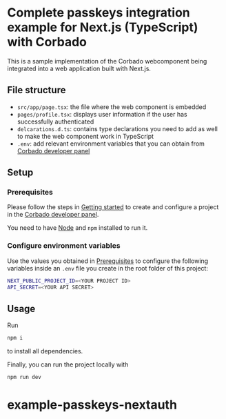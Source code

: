 # Complete passkeys integration example for Next.js (TypeScript) with Corbado

This is a sample implementation of the Corbado webcomponent being integrated into a web application built with Next.js.

## File structure

- `src/app/page.tsx`: the file where the web component is embedded
- `pages/profile.tsx`: displays user information if the user has successfully authenticated
- `delcarations.d.ts`: contains type declarations you need to add as well to make the web component work in TypeScript
- `.env`: add relevant environment variables that you can obtain
  from [Corbado developer panel](https://app.corbado.com/signin#register)

## Setup

### Prerequisites

Please follow the steps in [Getting started](https://docs.corbado.com/overview/getting-started) to create and configure
a project in the [Corbado developer panel](https://app.corbado.com/signin#register).

You need to have [Node](https://nodejs.org/en/download) and `npm` installed to run it.

### Configure environment variables

Use the values you obtained in [Prerequisites](#prerequisites) to configure the following variables inside an `.env`
file you create in the root folder of this project:

```sh
NEXT_PUBLIC_PROJECT_ID=<YOUR PROJECT ID>
API_SECRET=<YOUR API SECRET>
```

## Usage

Run

```bash
npm i
```

to install all dependencies.

Finally, you can run the project locally with

```bash
npm run dev
```
# example-passkeys-nextauth
